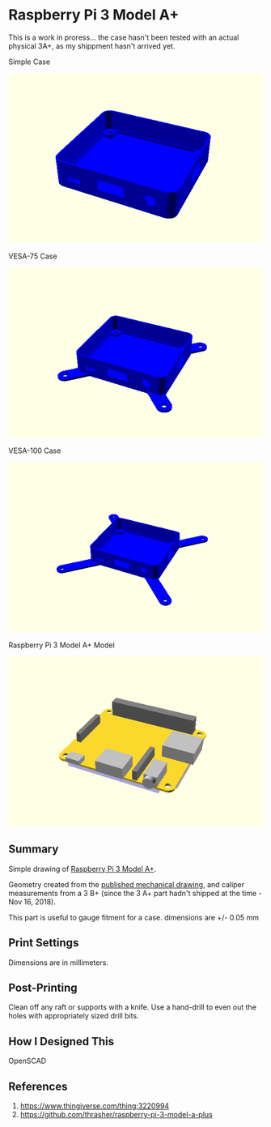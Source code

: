 # Raspberry Pi 3 Model A+

This is a work in proress... the case hasn't been tested with an actual physical 3A+, as my shippment hasn't arrived yet.

Simple Case

![OpenSCAD render of case STL](https://raw.githubusercontent.com/thrasher/raspberry-pi-3-model-a-plus/master/case.png)

VESA-75 Case

![OpenSCAD render of VESA-75 case STL](https://raw.githubusercontent.com/thrasher/raspberry-pi-3-model-a-plus/master/case-vesa-75.png)

VESA-100 Case

![OpenSCAD render of VESA-100 case STL](https://raw.githubusercontent.com/thrasher/raspberry-pi-3-model-a-plus/master/case-vesa-100.png)

Raspberry Pi 3 Model A+ Model

![OpenSCAD render of Raspberry Pi 3 Model A+ STL](https://raw.githubusercontent.com/thrasher/raspberry-pi-3-model-a-plus/master/raspberry-pi-3-model-a-plus.png)

## Summary

Simple drawing of [Raspberry Pi 3 Model A+](https://www.raspberrypi.org/products/raspberry-pi-3-model-a-plus/).

Geometry created from the [published mechanical drawing](https://www.raspberrypi.org/app/uploads/2018/11/Raspberry_Pi_3A_mechanical-drawing.pdf), and caliper measurements from a 3 B+ (since the 3 A+ part hadn't shipped at the time - Nov 16, 2018).

This part is useful to gauge fitment for a case.  dimensions are +/- 0.05 mm

## Print Settings

Dimensions are in millimeters.

## Post-Printing

Clean off any raft or supports with a knife.
Use a hand-drill to even out the holes with appropriately sized drill bits.

## How I Designed This

OpenSCAD

## References

1. https://www.thingiverse.com/thing:3220994
1. https://github.com/thrasher/raspberry-pi-3-model-a-plus
